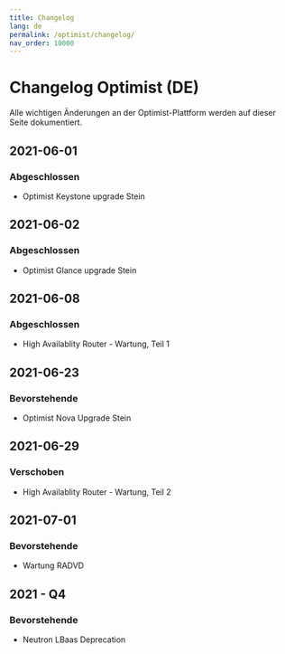 ```yaml
---
title: Changelog
lang: de
permalink: /optimist/changelog/
nav_order: 10000
---
```


# Changelog Optimist (DE)

Alle wichtigen Änderungen an der Optimist-Plattform werden auf dieser Seite dokumentiert.

## 2021-06-01
### Abgeschlossen
- Optimist Keystone upgrade Stein

## 2021-06-02
### Abgeschlossen
- Optimist Glance upgrade Stein

## 2021-06-08
### Abgeschlossen
- High Availablity Router - Wartung, Teil 1

## 2021-06-23
### Bevorstehende
-  Optimist Nova Upgrade Stein

## 2021-06-29
### Verschoben
- High Availablity Router - Wartung, Teil 2

## 2021-07-01
### Bevorstehende
- Wartung RADVD

## 2021 - Q4
### Bevorstehende
- Neutron LBaas Deprecation

